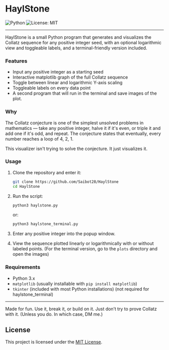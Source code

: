 # HaylStone

![Python](https://img.shields.io/badge/Python-3.x-blue.svg)
![License: MIT](https://img.shields.io/badge/License-MIT-yellow.svg)

---

HaylStone is a small Python program that generates and visualizes the Collatz sequence for any positive integer seed, with an optional logarithmic view and toggleable labels, and a terminal-friendly version included.

### Features

- Input any positive integer as a starting seed
- Interactive matplotlib graph of the full Collatz sequence
- Toggle between linear and logarithmic Y-axis scaling
- Toggleable labels on every data point
- A second program that will run in the terminal and save images of the plot.

### Why

The Collatz conjecture is one of the simplest unsolved problems in mathematics — take any positive integer, halve it if it's even, or triple it and add one if it's odd, and repeat. The conjecture states that eventually, every number reaches a loop of 4, 2, 1.

This visualizer isn't trying to solve the conjecture. It just visualizes it.

### Usage

1. Clone the repository and enter it:
    ```bash
    git clone https://github.com/Saibot28/HaylStone
    cd HaylStone
    ```
    
2. Run the script:
    ```bash
    python3 haylstone.py
    ```
    or:
    ```bash
    python3 haylstone_terminal.py
    ```

3. Enter any positive integer into the popup window.

4. View the sequence plotted linearly or logarithmically with or without labeled points. (For the terminal version, go to the `plots` directory and open the images)

### Requirements

- Python 3.x
- `matplotlib` (usually installable with `pip install matplotlib`)
- `tkinter` (included with most Python installations) (not required for haylstone_terminal)

---

Made for fun. Use it, break it, or build on it. Just don’t try to prove Collatz with it. (Unless you do. In which case, DM me.)

## License

This project is licensed under the [MIT License](./LICENSE).